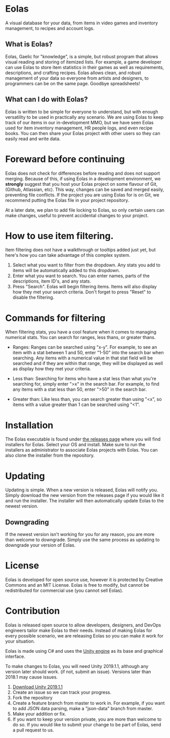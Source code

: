 # Eolas

A visual database for your data, from items in video games and inventory management, to recipes and account logs.

## What is Eolas?
Eolas, Gaelic for "knowledge", is a simple, but robust program that allows visual reading and storing of itemized lists. For example, a game developer can use Eolas to store item statistics in their games as well as requirements, descriptions, and crafting recipes. Eolas allows clean, and robust management of your data so everyone from artists and designers, to programmers can be on the same page. Goodbye spreadsheets!

## What can I do with Eolas?
Eolas is written to be simple for everyone to understand, but with enough versatility to be used in practically any scenario. We are using Eolas to keep track of our items in our in-development MMO, but we have seen Eolas used for item inventory management, HR people logs, and even recipe books. You can then share your Eolas project with other users so they can easily read and write data.

# Foreward before continuing
Eolas does not check for differences before reading and does not support merging. Because of this, if using Eolas in a development environment, we **strongly** suggest that you host your Eolas project on some flavour of Git, (Github, Atlassian, etc). This way, changes can be saved and merged easily, preventing file conflicts. If the project you are using Eolas for is on Git, we recommend putting the Eolas file in your project repository. 

At a later date, we plan to add file locking to Eolas, so only certain users can make changes, useful to prevent accidental changes to your project.

# How to use item filtering.
Item filtering does not have a walkthrough or tooltips added just yet, but here's how you can take advantage of this complex system.

1. Select what you want to filter from the dropdown. Any stats you add to items will be automatically added to this dropdown. 
2. Enter what you want to search. You can enter names, parts of the descriptions, item ID's, and any stats.
3. Press "Search". Eolas will begin filtering items. Items will also display how they met your search criteria. Don't forget to press "Reset" to disable the filtering.

# Commands for filtering
When filtering stats, you have a cool feature when it comes to managing numerical stats. You can search for ranges, less thans, or greater thans. 

- Ranges: Ranges can be searched using "x-y". For example, to see an item with a stat between 1 and 50, enter "1-50" into the search bar when searching. Any items with a numerical value in that stat field will be searched and if they are within that range, they will be displayed as well as display how they met your criteria. 

- Less than: Searching for items who have a stat less than what you're searching for, simply enter ">x" in the search bar. For example, to find any items with a stat less than 50, enter ">50" in the search bar.

- Greater than: Like less than, you can search greater than using "<x", so items with a value greater than 1 can be searched using "<1".

# Installation
The Eolas executable is found under [the releases page](http://https://github.com/Arylos07/Eolas/releases "the releases page") where you will find installers for Eolas. Select your OS and install. Make sure to run the installers as administrator to associate Eolas projects with Eolas. You can also clone the installer from the repository.

# Updating
Updating is simple. When a new version is released, Eolas will notify you. Simply download the new version from the releases page if you would like it and run the installer. The installer will then automatically update Eolas to the newest version.

## Downgrading
If the newest version isn't working for you for any reason, you are more than welcome to downgrade. Simply use the same process as updating to downgrade your version of Eolas.

# License
Eolas is developed for open source use, however it is protected by Creative Commons and an MIT License. Eolas is free to modify, but cannot be redistributed for commercial use (you cannot sell Eolas).

# Contribution
Eolas is released open source to allow developers, designers, and DevOps engineers tailor make Eolas to their needs. Instead of making Eolas for every possible scenario, we are releasing Eolas so you can make it work for your situation. 

Eolas is made using C# and uses the [Unity engine](https://unity3d.com/) as its base and graphical interface. 

To make changes to Eolas, you will need Unity 2019.1.1, although any version later should work. (if not, submit an issue). Versions later than 2018.1 may cause issues. 

1. [Download Unity 2019.1.1](https://unity3d.com/get-unity/download/archive "Download Unity 2019.1.1")
2. Create an issue so we can track your progress.
3. Fork the repository
4. Create a feature branch from master to work in. For example, if you want to add JSON data parsing, make a "json-data" branch from master.
5. Make your addition or fix.
6. If you want to keep your version private, you are more than welcome to do so. If you would like to submit your change to be part of Eolas, send a pull request to us.
